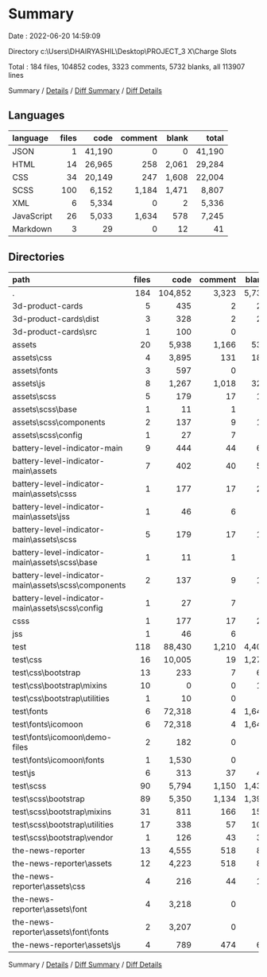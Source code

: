 # Summary

Date : 2022-06-20 14:59:09

Directory c:\\Users\\DHAIRYASHIL\\Desktop\\PROJECT_3 X\\Charge Slots

Total : 184 files,  104852 codes, 3323 comments, 5732 blanks, all 113907 lines

Summary / [Details](details.md) / [Diff Summary](diff.md) / [Diff Details](diff-details.md)

## Languages
| language | files | code | comment | blank | total |
| :--- | ---: | ---: | ---: | ---: | ---: |
| JSON | 1 | 41,190 | 0 | 0 | 41,190 |
| HTML | 14 | 26,965 | 258 | 2,061 | 29,284 |
| CSS | 34 | 20,149 | 247 | 1,608 | 22,004 |
| SCSS | 100 | 6,152 | 1,184 | 1,471 | 8,807 |
| XML | 6 | 5,334 | 0 | 2 | 5,336 |
| JavaScript | 26 | 5,033 | 1,634 | 578 | 7,245 |
| Markdown | 3 | 29 | 0 | 12 | 41 |

## Directories
| path | files | code | comment | blank | total |
| :--- | ---: | ---: | ---: | ---: | ---: |
| . | 184 | 104,852 | 3,323 | 5,732 | 113,907 |
| 3d-product-cards | 5 | 435 | 2 | 27 | 464 |
| 3d-product-cards\\dist | 3 | 328 | 2 | 20 | 350 |
| 3d-product-cards\\src | 1 | 100 | 0 | 3 | 103 |
| assets | 20 | 5,938 | 1,166 | 531 | 7,635 |
| assets\\css | 4 | 3,895 | 131 | 188 | 4,214 |
| assets\\fonts | 3 | 597 | 0 | 2 | 599 |
| assets\\js | 8 | 1,267 | 1,018 | 324 | 2,609 |
| assets\\scss | 5 | 179 | 17 | 17 | 213 |
| assets\\scss\\base | 1 | 11 | 1 | 1 | 13 |
| assets\\scss\\components | 2 | 137 | 9 | 12 | 158 |
| assets\\scss\\config | 1 | 27 | 7 | 4 | 38 |
| battery-level-indicator-main | 9 | 444 | 44 | 62 | 550 |
| battery-level-indicator-main\\assets | 7 | 402 | 40 | 52 | 494 |
| battery-level-indicator-main\\assets\\csss | 1 | 177 | 17 | 29 | 223 |
| battery-level-indicator-main\\assets\\jss | 1 | 46 | 6 | 6 | 58 |
| battery-level-indicator-main\\assets\\scss | 5 | 179 | 17 | 17 | 213 |
| battery-level-indicator-main\\assets\\scss\\base | 1 | 11 | 1 | 1 | 13 |
| battery-level-indicator-main\\assets\\scss\\components | 2 | 137 | 9 | 12 | 158 |
| battery-level-indicator-main\\assets\\scss\\config | 1 | 27 | 7 | 4 | 38 |
| csss | 1 | 177 | 17 | 29 | 223 |
| jss | 1 | 46 | 6 | 6 | 58 |
| test | 118 | 88,430 | 1,210 | 4,404 | 94,044 |
| test\\css | 16 | 10,005 | 19 | 1,278 | 11,302 |
| test\\css\\bootstrap | 13 | 233 | 7 | 67 | 307 |
| test\\css\\bootstrap\\mixins | 10 | 0 | 0 | 10 | 10 |
| test\\css\\bootstrap\\utilities | 1 | 10 | 0 | 1 | 11 |
| test\\fonts | 6 | 72,318 | 4 | 1,643 | 73,965 |
| test\\fonts\\icomoon | 6 | 72,318 | 4 | 1,643 | 73,965 |
| test\\fonts\\icomoon\\demo-files | 2 | 182 | 0 | 5 | 187 |
| test\\fonts\\icomoon\\fonts | 1 | 1,530 | 0 | 0 | 1,530 |
| test\\js | 6 | 313 | 37 | 46 | 396 |
| test\\scss | 90 | 5,794 | 1,150 | 1,437 | 8,381 |
| test\\scss\\bootstrap | 89 | 5,350 | 1,134 | 1,391 | 7,875 |
| test\\scss\\bootstrap\\mixins | 31 | 811 | 166 | 159 | 1,136 |
| test\\scss\\bootstrap\\utilities | 17 | 338 | 57 | 105 | 500 |
| test\\scss\\bootstrap\\vendor | 1 | 126 | 43 | 36 | 205 |
| the-news-reporter | 13 | 4,555 | 518 | 80 | 5,153 |
| the-news-reporter\\assets | 12 | 4,223 | 518 | 80 | 4,821 |
| the-news-reporter\\assets\\css | 4 | 216 | 44 | 13 | 273 |
| the-news-reporter\\assets\\font | 4 | 3,218 | 0 | 0 | 3,218 |
| the-news-reporter\\assets\\font\\fonts | 2 | 3,207 | 0 | 0 | 3,207 |
| the-news-reporter\\assets\\js | 4 | 789 | 474 | 67 | 1,330 |

Summary / [Details](details.md) / [Diff Summary](diff.md) / [Diff Details](diff-details.md)